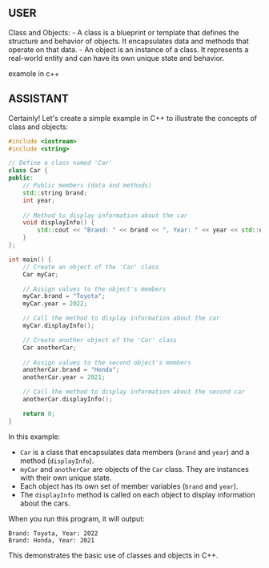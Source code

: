 ## USER
Class and Objects: - A class is a blueprint or template that defines the structure and behavior of objects. It
encapsulates data and methods that operate on that data. - An object is an instance of a class. It represents a real-world entity and can have its own unique state and behavior.


examole in c++

## ASSISTANT
Certainly! Let's create a simple example in C++ to illustrate the concepts of class and objects:

```cpp
#include <iostream>
#include <string>

// Define a class named 'Car'
class Car {
public:
    // Public members (data and methods)
    std::string brand;
    int year;
    
    // Method to display information about the car
    void displayInfo() {
        std::cout << "Brand: " << brand << ", Year: " << year << std::endl;
    }
};

int main() {
    // Create an object of the 'Car' class
    Car myCar;

    // Assign values to the object's members
    myCar.brand = "Toyota";
    myCar.year = 2022;

    // Call the method to display information about the car
    myCar.displayInfo();

    // Create another object of the 'Car' class
    Car anotherCar;
    
    // Assign values to the second object's members
    anotherCar.brand = "Honda";
    anotherCar.year = 2021;

    // Call the method to display information about the second car
    anotherCar.displayInfo();

    return 0;
}
```

In this example:
- `Car` is a class that encapsulates data members (`brand` and `year`) and a method (`displayInfo`).
- `myCar` and `anotherCar` are objects of the `Car` class. They are instances with their own unique state.
- Each object has its own set of member variables (`brand` and `year`).
- The `displayInfo` method is called on each object to display information about the cars.

When you run this program, it will output:

```
Brand: Toyota, Year: 2022
Brand: Honda, Year: 2021
```

This demonstrates the basic use of classes and objects in C++.
